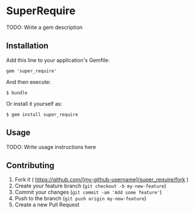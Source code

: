 # SuperRequire

TODO: Write a gem description

## Installation

Add this line to your application's Gemfile:

    gem 'super_require'

And then execute:

    $ bundle

Or install it yourself as:

    $ gem install super_require

## Usage

TODO: Write usage instructions here

## Contributing

1. Fork it ( https://github.com/[my-github-username]/super_require/fork )
2. Create your feature branch (`git checkout -b my-new-feature`)
3. Commit your changes (`git commit -am 'Add some feature'`)
4. Push to the branch (`git push origin my-new-feature`)
5. Create a new Pull Request

